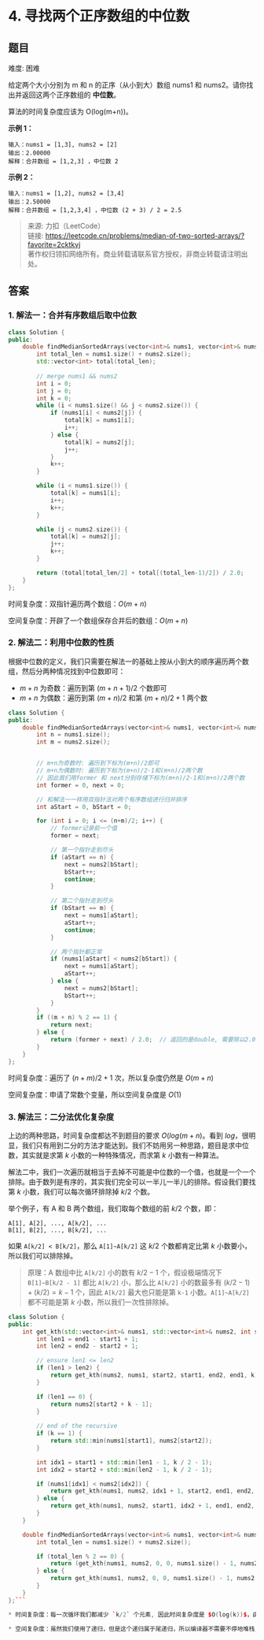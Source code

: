 # 4. 寻找两个正序数组的中位数

## 题目

难度: 困难

给定两个大小分别为 m 和 n 的正序（从小到大）数组 nums1 和 nums2。请你找出并返回这两个正序数组的 **中位数**。

算法的时间复杂度应该为 O(log(m+n))。

**示例 1：**

```
输入：nums1 = [1,3], nums2 = [2]
输出：2.00000
解释：合并数组 = [1,2,3] ，中位数 2

```

**示例 2：**

```
输入：nums1 = [1,2], nums2 = [3,4]
输出：2.50000
解释：合并数组 = [1,2,3,4] ，中位数 (2 + 3) / 2 = 2.5

```

> 来源: 力扣（LeetCode）  
> 链接: <https://leetcode.cn/problems/median-of-two-sorted-arrays/?favorite=2cktkvj>  
> 著作权归领扣网络所有。商业转载请联系官方授权，非商业转载请注明出处。

## 答案

### 1. 解法一：合并有序数组后取中位数

```c++
class Solution {
public:
    double findMedianSortedArrays(vector<int>& nums1, vector<int>& nums2) {
        int total_len = nums1.size() + nums2.size();
        std::vector<int> total(total_len);
        
        // merge nums1 && nums2
        int i = 0;
        int j = 0;
        int k = 0;
        while (i < nums1.size() && j < nums2.size()) {
            if (nums1[i] < nums2[j]) {
                total[k] = nums1[i];
                i++;
            } else {
                total[k] = nums2[j];
                j++;
            }
            k++;
        }

        while (i < nums1.size()) {
            total[k] = nums1[i];
            i++;
            k++;
        }

        while (j < nums2.size()) {
            total[k] = nums2[j];
            j++;
            k++;
        }

        return (total[total_len/2] + total[(total_len-1)/2]) / 2.0;
    }
};
```

时间复杂度：双指针遍历两个数组：$O(m+n)$

空间复杂度：开辟了一个数组保存合并后的数组：$O(m+n)$

### 2. 解法二：利用中位数的性质

根据中位数的定义，我们只需要在解法一的基础上按从小到大的顺序遍历两个数组，然后分两种情况找到中位数即可：

* $m+n$ 为奇数：遍历到第 $(m+n+1)/2$ 个数即可
* $m+n$ 为偶数：遍历到第 $(m+n)/2$ 和第 $(m+n)/2 + 1$ 两个数

```c++
class Solution {
public:
    double findMedianSortedArrays(vector<int>& nums1, vector<int>& nums2) {
        int n = nums1.size();
        int m = nums2.size();


        // m+n为奇数时: 遍历到下标为(m+n)/2即可
        // m+n为偶数时: 遍历到下标为(m+n)/2-1和(m+n)/2两个数
        // 因此我们用former 和 next分别存储下标为(m+n)/2-1和(m+n)/2两个数
        int former = 0, next = 0;

        // 和解法一一样用双指针法对两个有序数组进行归并排序
        int aStart = 0, bStart = 0;

        for (int i = 0; i <= (n+m)/2; i++) {
            // former记录前一个值
            former = next;

            // 第一个指针走到尽头
            if (aStart == n) {
                next = nums2[bStart];
                bStart++;
                continue;
            }

            // 第二个指针走到尽头
            if (bStart == m) {
                next = nums1[aStart];
                aStart++;
                continue;
            }

            // 两个指针都正常
            if (nums1[aStart] < nums2[bStart]) {
                next = nums1[aStart];
                aStart++;
            } else {
                next = nums2[bStart];
                bStart++;
            }
        }
        if ((m + n) % 2 == 1) {
            return next;
        } else {
            return (former + next) / 2.0;  // 返回的是double, 需要除以2.0
        }
    }
};
```

时间复杂度：遍历了 $(n+m)/2+1$ 次，所以复杂度仍然是 $O(m+n)$

空间复杂度：申请了常数个变量，所以空间复杂度是 $O(1)$

### 3. 解法三：二分法优化复杂度

上边的两种思路，时间复杂度都达不到题目的要求 $O(log(m+n)$。看到 $log$，很明显，我们只有用到二分的方法才能达到。我们不妨用另一种思路，题目是求中位数，其实就是求第 $k$ 小数的一种特殊情况，而求第 $k$ 小数有一种算法。

解法二中，我们一次遍历就相当于去掉不可能是中位数的一个值，也就是一个一个排除。由于数列是有序的，其实我们完全可以一半儿一半儿的排除。假设我们要找第 $k$ 小数，我们可以每次循环排除掉 $k/2$ 个数。

举个例子，有 A 和 B 两个数组，我们取每个数组的前 $k/2$ 个数，即：

```
A[1], A[2], ..., A[k/2], ...
B[1], B[2], ..., B[k/2], ...
```

如果 `A[k/2] < B[k/2]`，那么 `A[1]~A[k/2]` 这 $k/2$ 个数都肯定比第 $k$ 小数要小，所以我们可以排除掉。

> 原理：A 数组中比 `A[k/2]` 小的数有 $k/2-1$ 个，假设极端情况下 `B[1]~B[k/2 - 1]` 都比 `A[k/2]` 小，那么比 `A[k/2]` 小的数最多有 $(k/2-1) + (k/2) = k - 1$ 个，因此 `A[k/2]` 最大也只能是第 `k-1` 小数。`A[1]~A[k/2]` 都不可能是第 $k$ 小数，所以我们一次性排除掉。

```c++
class Solution {
public:
    int get_kth(std::vector<int>& nums1, std::vector<int>& nums2, int start1, int start2, int end1, int end2, int k) {
        int len1 = end1 - start1 + 1;
        int len2 = end2 - start2 + 1;

        // ensure len1 <= len2
        if (len1 > len2) {
            return get_kth(nums2, nums1, start2, start1, end2, end1, k);
        }

        if (len1 == 0) {
            return nums2[start2 + k - 1];
        }
        
        // end of the recursive
        if (k == 1) {
            return std::min(nums1[start1], nums2[start2]);
        }

        int idx1 = start1 + std::min(len1 - 1, k / 2 - 1);
        int idx2 = start2 + std::min(len2 - 1, k / 2 - 1);

        if (nums1[idx1] < nums2[idx2]) {
            return get_kth(nums1, nums2, idx1 + 1, start2, end1, end2, k - std::min(len1, k / 2));
        } else {
            return get_kth(nums1, nums2, start1, idx2 + 1, end1, end2, k - std::min(len2, k / 2));
        }
    }

    double findMedianSortedArrays(vector<int>& nums1, vector<int>& nums2) {
        int total_len = nums1.size() + nums2.size();

        if (total_len % 2 == 0) {
            return (get_kth(nums1, nums2, 0, 0, nums1.size() - 1, nums2.size() - 1, total_len / 2) + get_kth(nums1, nums2, 0, 0, nums1.size() - 1, nums2.size() - 1, total_len / 2 + 1)) / 2.0;
        } else {
            return get_kth(nums1, nums2, 0, 0, nums1.size() - 1, nums2.size() - 1, total_len / 2 + 1);
        }
    }
};```

* 时间复杂度：每一次循环我们都减少 `k/2` 个元素, 因此时间复杂度是 $O(log(k))$，由于 `k=(m+n)/2` ，因此时间复杂度是 $O(log(m+n))$

* 空间复杂度：虽然我们使用了递归，但是这个递归属于尾递归，所以编译器不需要不停地堆栈，所以空间复杂度为 $O(1)$
